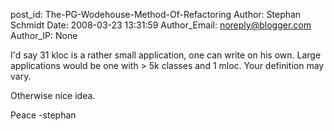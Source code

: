 post_id: The-PG-Wodehouse-Method-Of-Refactoring
Author: Stephan Schmidt
Date: 2008-03-23 13:31:59
Author_Email: noreply@blogger.com
Author_IP: None

I'd say 31 kloc is a rather small application, one can write on his own. Large
applications would be one with > 5k classes and 1 mloc. Your definition may
vary.

Otherwise nice idea.

Peace
-stephan
